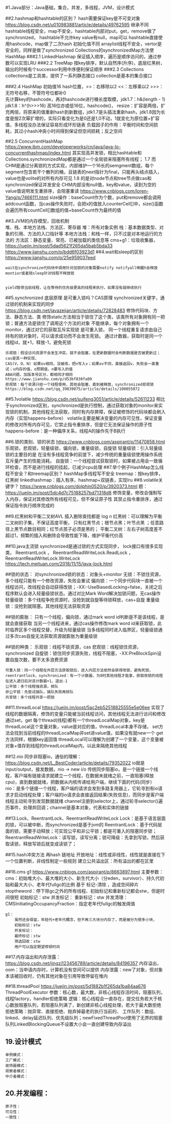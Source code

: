 #1.Java部分：Java基础，集合，并发，多线程，JVM，设计模式

##2.hashmap和hashtable的区别？
    hash需要保证key是不可变对象
    https://blog.csdn.net/u010983881/article/details/49762595
    继承不同
    hashtable线程安全，map不安全，hashtable内部对put，get，remove做了synchronized，
    hashtable不允许key value有null，map可以
    hashtable直接使用hashcode，map做了二次hash
    初始化值不同
    arraylist线程不安全，vertor是安全的，同样是做了synchronized
    Collections的synchronizedMap方法使HashMap
###2.1 LinkedHashmap
    保证插入顺序，遍历是顺序访问的，通过参数可以实现LRU
###2.2 TreeMap
    按key排序，默认自然序(升序)，底层红黑树，输出的时候有个successor利用中序便利保证顺序
###2.3 Collections
    collections是工具类，提供了一系列静态接口
    collection是基本的集合接口

###2.4 HashMap
     初始值16
     hash位置，>>：右移除以2 <<：左移乘以2  >>>：无符号右移，不管符号位都补0     
     先计算key的hashcode，再对hashcode进行桶长度取模，jdk1.7：h&(length - 1) jdk1.8：h^(h>>>16) 高16位亦或低16位，hashcode()，
     resize：扩容是两倍，扩充两倍，将原来的值重新hash到新数组，jdk1.7是头插法重新hash，jdk1.8因为长度是按2次幂扩增的，实际只看变化为是0还是1,0不动，1就变化为原位置+扩容值，多线程没办法保证容易形成环形链表
    负载因子的作用：平衡时间和空间损耗，其过小hash冲突小时间得到保证但空间损耗；反之空间

##2.5 ConcurrentHashMap
    https://www.ibm.com/developerworks/cn/java/java-lo-concurrenthashmap/index.html
    其实现高并发锁，相比hashtable和Collections.synchronizedMap都是通过一个全局锁来阻塞所有线程；
    1.7 而CHM是通过分离锁的方式实现，内部维护一个16长的semgment数组，每个segment包含若干个散列的桶，且链表的next指针为final，只能再头结点插入，value也是volite的对所有内存可见
    1.8 的是对node节点和tree节点做cas和synchronized保证并发安全
    CHM内部没有null值，key和value，读到为空的value值说明发生重排序，会阻塞重读
    https://www.cnblogs.com/loren-Yang/p/7466111.html
    size操作：baseCount作为个数，put和remove都会调用addcount函数，当cas操作失败时，会把x的值放入counterCell[]中，size()函数会遍历所有countCell[]数组的值+baseCount作为最终的值

##3.JVM的内存模型，回收机制    
    堆、栈、本地方法栈、方法区、寄存器
    堆：所有对象实例
    栈：基本数据类型、对象的引用、方法的入口指针等
    本地方法栈：和栈一样，只不过是对本地运行的方法的
    方法区：静态变量、常亮、已被加载的类信息等
    cms+g1：垃圾收集器，https://juejin.im/post/5dad5621f265da5bab5bda33
     https://www.jianshu.com/p/bdd6f03923d1
##4.wait和sleep的区别
     https://www.jianshu.com/p/25e959037eed

    wait在synchronize代码块中调用针对加锁的对象需要notify notifyall唤醒h会释放montior或者锁sleep针对线程不释放锁


    yield暂停当前线程，让在等待的优先级更高的线程来执行，如果没有就继续执行


##5.synchronized
    底层原理 是可重入锁吗？CAS原理
    synchronized关键字，通过锁的机制来实现的同步
    https://blog.csdn.net/javazejian/article/details/72828483
    修饰代码块、方法、静态方法、类
    修饰static方法相当于锁住了这个类，该类所有对象拥有同一把锁；普通方法是锁住了调用这个方法的对象
    不能继承，每个对象拥有一个monitor，通过对它的获取互斥实现锁
    是可重入锁， 同一个线程重复请求由自己持有的锁对象时，可以请求成功而不会发生死锁。
    通过计数器，获取时是同一个线程id，就+1，释放-1，避免死锁

    乐观锁：假设访问资源不会发生冲突，就不会阻塞，在更新数据时会判断数据是否被更新过；cas是其一种实现，
    CAS(V，O，N) 如果ov相同，没被改，把n写入v；如果ov不同，直接返回v，失败会一直重试；v内存的值，o预期值，n要写入的值
    ABA问题，加版本号区分，都相同才相同
    https://www.jianshu.com/p/d53bf830fa09
    悲观锁：每个资源只给一个线程使用，其他会阻塞，直到被释放，synchronized悲观锁
    https://blog.csdn.net/qq_39839075/article/details/100055872

##5.1volatile
     https://blog.csdn.net/suifeng3051/article/details/52611233
     相比于synchronized区别，synchronized是执行控制，通过获取对象的monitor来实现锁的机制，其他线程无法获取，同时有内存屏障，保证被修饰的代码块都会刷入内存（实现happens-before）
     volatile主要是解决变量的内存可见性，保证变量的修改对所有内存可见，它禁止指令重排序，但是它无法保证操作的原子性
     happens-before：是一种偏序关系，线程A的操作先于B执行
    
##6.锁的类别、锁的状态
    https://www.cnblogs.com/aspirant/p/11470858.html
    乐观锁，悲观锁，轻量级锁，偏向锁，重量级锁，自旋锁
    轻量级锁：引入轻量级锁的主要目的是 在没有多线程竞争的前提下，减少传统的重量级锁使用操作系统互斥量产生的性能消耗。
    自旋锁：一个线程尝试获取锁时，如果被占用会一致循环检查，而不是进行线程的挂起，已减少cpu处理
##7.举个例子HashMap怎么线程不安全？和treemap区别？
   hashMap多线程写不安全
   treemap：按key排序，红黑树
   linkedhashmap：插入有序，hashmap+双链表，实现lru
##8.volatile关键字？
    https://www.cnblogs.com/dolphin0520/p/3920373.html
    题：https://juejin.im/post/5dc4d7c75188257bd71318d8
    修饰变量，修改会强制写入内存，保证对其修改所有线程可见，但不保证原子性
    其禁止指令重排序，通过保证指令执行顺序完成的

##9.红黑树和平衡二叉树AVL
    插入删除查找都是 log n
    红黑树：可以理解为平衡二叉树的子集，不保证高度平衡，
                 只有红黑节点；根节点黑；叶节点黑 ；任意路径上黑节点数目相同；红节点孩子必须是黑的；
    平衡二叉树：左右子树高度差不超过1，频繁的插入和删除会导致性能下降，维护平衡代价高

##10.java主流锁
    synchronized是通过锁的方式实现同步，
    lock接口有很多实现类， ReentrantLock ， ReentrantReadWriteLock.ReadLock ， ReentrantReadWriteLock.WriteLock
    https://tech.meituan.com/2018/11/15/java-lock.html
     
##锁的状态：
    对synchronized锁的状态：对象头+monitor
    无锁：不锁住资源，多个线程只能有一个修改资源，失败会重试
    偏向锁：一个同步代码块一直被一个线程访问，改线程会自动获得改锁；-XX:-UseBiasedLocking=false，关闭之后程序默认会进入轻量级锁状态。通过对比Mark Word解决加锁问题，无cas操作
    轻量级锁：多个线程争抢资源时，没抢到就自旋等待锁释放，cas+自旋
    重量级锁：没抢到就阻塞。其他线程无法获取资源

##锁的膨胀：
    只有一个线程，偏向锁，通过mark word id判断是不是该线程，是 就会直接获取
    当另一个线程进来，通过cas操作修改mark word id来获取锁，此时临界区多个线程交替，升级为轻量级锁
    当多线程同时进入临界区，轻量级锁通过多次cas自旋无法获取资源就膨胀为重量级锁

##锁的种类：
    乐观锁：线程不锁资源，cas
    悲观锁：线程锁住资源，synchronized
    自旋锁：锁住同步资源失败，线程不阻塞，-XX:PreBlockSpin设置自旋次数，要不太多浪费资源

    可重入锁：同一个线程在外层方法获取锁后，进入内层方法依然会获得改锁，避免死锁，reentrantlock，synchronized：有一个计数器，为0时其他线程才能拿，获取改锁的线程在进入递归后对该计数器+1，退出-1
    公平锁：多个线程强资源，排队
    非公平锁：先尝试插队，插队失败再排队
    共享锁：多个线程共享一把锁

##11.threadLocal
    https://juejin.im/post/5ac2eb52518825555e5e06ee
    实现了线程的数据隔离，修饰的变量只能被当前线程访问，其他线程无法进行访问和修改
    通过set，get
    每个thread(线程)都有一个threadLocalMap对象，key是threadLocal这个变量对象，value是对应的值，threadLocal本身不存储，
    set方法会找到当前线程的threadLocalMap并set进value值，如果没有就new一个
    get方法同样，根据key返回值
    threadLocal可以理解为创建了一个变量，这个变量被对象+值存到线程的threadLocalMap内，以此来隔绝其他线程

##12.nio
    同步非阻塞io，通俗的理解：https://blog.csdn.net/L_BestCoder/article/details/79352022
    io就是input/output，接发数据，nio -> new i/o
    传统同步阻塞io，是一个链接一个线程，客户端有链接请求就建立一个线程，在数据未就绪之前，一直阻塞(释放cpu)，直到数据就绪，把数据从内核传递给用户端，继续下面的代码(同步）
    nio：是多个链接一个线程，客户端的请求会发到多路复用器上，它轮寻到有io请求才启动线程处理；客户端的io请求会直接返回结果(失败信息)，而同步是客户端线程主动轮寻到发现数据就绪
    channel注册到selector上，通过轮寻selector()遍历事件，处理并回调；channel是基本对象，代表和实体的链接

##13.Lock、ReentrantLock、ReentrantReadWriteLock
    Lock：是基于语言层面的锁，可以被中断，而synchronized是基于jvm的
    ReentrantLock：基于代码层面的锁，需要手动释放；可实现公平和非公平锁；都是可重入的阻塞同步锁；
    ReentrantReadWriteLock：读写锁，读写分离；锁可降级：先拿到写锁，然后获取读锁，释放写锁后就变成读锁了；

##15.hash冲突方法
    再hash
    链地址
    开放地址：线性或非线性，线性就是直接在下一个位置判断，非线性制定一些规则
    建立公共溢出区：所有溢出的都在区里

##16.cms g1
    https://www.cnblogs.com/aspirant/p/8663897.html
    主要参数：
    cms：初始堆大小、最大堆的大小、新生代大小（分eden，survivor）、持久代初始和最大大小、老年代fullgc的比例
    基于 标记-清除 ，造成空间碎片
    stoptheword：停下除gc之外的所有线程、初始标记和重新标记都会stw，但是时间很短
    初始标记：stw
    并发标记：
    重新标记：stw
    并发清理：
    CMSInitiatingOccupancyFraction：指定老年代fullgc的触发阈值

    g1：
        虽然还会保留，年轻代+老年代概念，但不再三大块分内存了，而是被分为很多小块，
        初始标记：stw
        并发标记：
        最终标记：stw
        筛选回收：stw     
        用户可以指定期望停顿时间

##17.内存溢出和内存泄露：
    https://blog.csdn.net/jingzi123456789/article/details/84196357
    内存溢出，oom：当申请内存时，计算机没有空间可以提供
    内存泄露：new了对象，但对象本该被回收时，仍有其他对象在引用导致停留在堆内


##18.threadPool
    https://juejin.im/post/5d1882b1f265da1ba84aa676
    ThreadPoolExecutor
    参数：核心数，最大数，非核心线程存活时间，阻塞队列，线程factory，handler拒绝策略
    逻辑：核心线程会一直存在，提交任务若大于核心数放阻塞队列，若阻塞队列满了，新创建非核心线程处理，若大于最大数拒绝
    拒绝策略：抛异常、直接拒绝、抛弃掉最老的执行当前的、
    工作队列：数组、linked、delay延迟队列、优先级队列；newFixedThreadPool使用了无界的阻塞队列LinkedBlockingQueue不设置大小会一直创建导致内存溢出

## 19.设计模式
    单例模式：
    工厂模式：
    装饰器模式：
    观察者模式：
    中介者模式：

## 20.并发编程：
    原子性：
    可见性：
    一致性：
